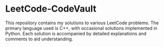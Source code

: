 # LeetCode-CodeVault
This repository contains my solutions to various LeetCode problems. The primary language used is C++, with occasional solutions implemented in Python. Each solution is accompanied by detailed explanations and comments to aid understanding.
